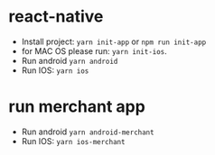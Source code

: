 # react-native

- Install project: `yarn init-app` or `npm run init-app`
- for MAC OS please run: `yarn init-ios`.
- Run android `yarn android`
- Run IOS: `yarn ios`

# run merchant app

- Run android `yarn android-merchant`
- Run IOS: `yarn ios-merchant`
